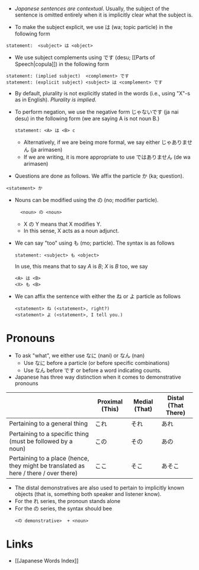 * *Japanese sentences are contextual*. Usually, the subject of the sentence is omitted entirely when it is implicitly clear what the subject is. 

* To make the subject explicit, we use は (wa; topic particle) in the following form

```
statement:  <subject> は <object>    
```

* We use subject complements using です (desu; [[Parts of Speech|copula]]) in the following form
```
statement: (implied subject)  <complement> です
statement: (explicit subject) <subject> は <complement> です
```

* By default, plurality is not explicitly stated in the words (i.e., using "X"-s as in English). *Plurality is implied*.
* To perform negation, we use the negative form じゃないです (ja nai desu) in the following form (we are saying A is not noun B.)
	```
	statement: <A> は <B> c

	```
	* Alternatively, if we are being more formal, we say either  じゃありません (ja arimasen)
	* If we are writing, it is more appropriate to use  ではありません (de wa arimasen)

* Questions are done as follows. We affix the particle か (ka; question). 
```
<statement> か
```


* Nouns can be modified using the の (no; modifier particle). 
  ```
	<noun> の <noun>  
	```
	* X の Y means that X modifies Y.  
	* In this sense, X acts as a noun adjunct.
* We can say "too" using も (mo; particle). The syntax is as follows
	```
	statement: <subject> も <object> 
	```
	In use, this means that to say $A$ is $B$; $X$ is $B$ too, we say
	```
	<A> は <B>
	<X> も <B>
	```

* We can affix the sentence with either the ね or よ particle as follows
	```
	<statement> ね (<statement>, right?)
	<statement> よ (<statement>, I tell you.)
	```
# Pronouns

* To ask "what", we either use なに (nani) or なん (nan)
	* Use なに before a particle (or before specific combinations)
	* Use なん before です or before a word indicating counts.
* Japanese has three way distinction when it comes to demonstrative pronouns

|                                                                                      | Proximal (This) | Medial (That) | Distal (That There) |
| ------------------------------------------------------------------------------------ | --------------- | ------------- | ------------------- |
| Pertaining to a general thing                                                        | これ              | それ            | あれ                  |
| Pertaining to a specific thing (must be followed by a noun)                          | この              | その            | あの                  |
| Pertaining to a place (hence, they might be translated as here / there / over there) | ここ              | そこ            | あそこ                 |

* The distal demonstratives are also used to pertain to implicitly known objects (that is, something both speaker and listener know).
* For the れ series, the pronoun stands alone
* For the の series, the syntax should bee
  ```
  <の demonstrative>  + <noun>
	```


# Links
* [[Japanese Words Index]]